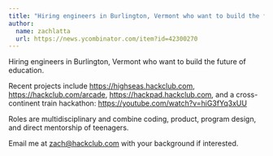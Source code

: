 ```yaml
---
title: "Hiring engineers in Burlington, Vermont who want to build the future of education."
author:
  name: zachlatta
  url: https://news.ycombinator.com/item?id=42300270
---
```

Hiring engineers in Burlington, Vermont who want to build the future of education.

Recent projects include <a href="https:&#x2F;&#x2F;highseas.hackclub.com" rel="nofollow">https:&#x2F;&#x2F;highseas.hackclub.com</a>, <a href="https:&#x2F;&#x2F;hackclub.com&#x2F;arcade" rel="nofollow">https:&#x2F;&#x2F;hackclub.com&#x2F;arcade</a>, <a href="https:&#x2F;&#x2F;hackpad.hackclub.com" rel="nofollow">https:&#x2F;&#x2F;hackpad.hackclub.com</a>, and a cross-continent train hackathon: <a href="https:&#x2F;&#x2F;youtube.com&#x2F;watch?v=hiG3fYq3xUU" rel="nofollow">https:&#x2F;&#x2F;youtube.com&#x2F;watch?v=hiG3fYq3xUU</a>

Roles are multidisciplinary and combine coding, product, program design, and direct mentorship of teenagers.

Email me at zach@hackclub.com with your background if interested.
<JobApplication />
